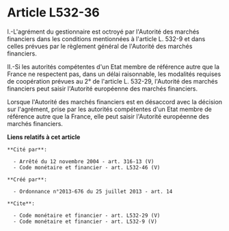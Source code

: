 # Article L532-36

I.-L'agrément du gestionnaire est octroyé par l'Autorité des marchés financiers dans les conditions mentionnées à l'article
L. 532-9 et dans celles prévues par le règlement général de l'Autorité des marchés financiers. 

II.-Si les autorités compétentes d'un Etat membre de référence autre que la France ne respectent pas, dans un délai
raisonnable, les modalités requises de coopération prévues au 2° de l'article L. 532-29, l'Autorité des marchés financiers
peut saisir l'Autorité européenne des marchés financiers. 

Lorsque l'Autorité des marchés financiers est en désaccord avec la décision sur l'agrément, prise par les autorités
compétentes d'un Etat membre de référence autre que la France, elle peut saisir l'Autorité européenne des marchés financiers.

**Liens relatifs à cet article**

	**Cité par**:

	  - Arrêté du 12 novembre 2004 - art. 316-13 (V)
	  - Code monétaire et financier - art. L532-46 (V)

	**Créé par**:

	  - Ordonnance n°2013-676 du 25 juillet 2013 - art. 14

	**Cite**:

	  - Code monétaire et financier - art. L532-29 (V)
	  - Code monétaire et financier - art. L532-9 (V)
